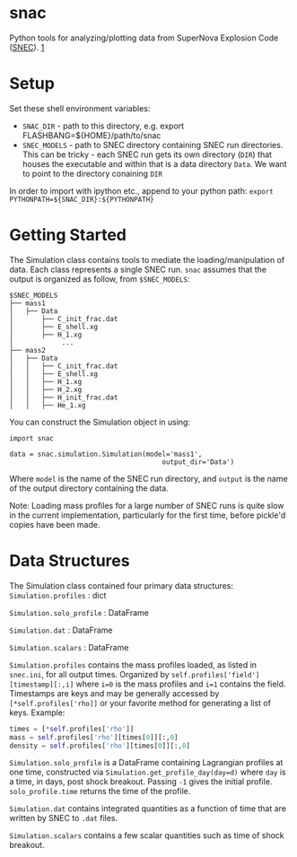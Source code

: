 # snac
Python tools for analyzing/plotting data from SuperNova Explosion Code ([SNEC](https://stellarcollapse.org/SNEC)). [1](http://adsabs.harvard.edu/abs/2015ApJ...814...63M)


# Setup

Set these shell environment variables:

* `SNAC_DIR` - path to this directory, e.g. export FLASHBANG=${HOME}/path/to/snac
* `SNEC_MODELS` - path to SNEC directory containing SNEC run directories. This can be tricky - 
each SNEC run gets its own directory (`DIR`) that houses the executable and within that is a data directory `Data`. We want to point to 
the directory conaining `DIR`

In order to import with ipython etc., append to your python path: `export PYTHONPATH=${SNAC_DIR}:${PYTHONPATH}`

# Getting Started
The Simulation class contains tools to mediate the loading/manipulation of data. Each class represents a single SNEC run.
`snac` assumes that the output is organized as follow, from `$SNEC_MODELS`:
```
$SNEC_MODELS
├── mass1
│   ├── Data
│       ├── C_init_frac.dat
│       ├── E_shell.xg
│       ├── H_1.xg
│            ...
├── mass2
│   ├── Data
│   │   ├── C_init_frac.dat
│   │   ├── E_shell.xg
│   │   ├── H_1.xg
│   │   ├── H_2.xg
│   │   ├── H_init_frac.dat
│   │   ├── He_1.xg
```

You can construct the Simulation object in using:
```
import snac

data = snac.simulation.Simulation(model='mass1', 
                                      output_dir='Data')
```
Where `model` is the name of the SNEC run directory, and `output` is the name of the output directory containing the data.

Note: Loading mass profiles for a large number of SNEC runs is quite slow in the current implementation, particularly 
for the first time, before pickle'd copies have been made.

# Data Structures

The Simulation class contained four primary data structures: 
`Simulation.profiles`     : dict

`Simulation.solo_profile` : DataFrame

`Simulation.dat`          : DataFrame

`Simulation.scalars`      : DataFrame

`Simulation.profiles` contains the mass profiles loaded, as listed in `snec.ini`, for all output times. Organized by
`self.profiles['field'][timestamp][:,i]` where `i=0` is the mass profiles and `i=1` contains the field. Timestamps 
are keys and may be generally accessed by `[*self.profiles['rho]]` or your favorite method for generating a list of keys.
Example:
```python
times = [*self.profiles['rho']]
mass = self.profiles['rho'][times[0]][:,0]
density = self.profiles['rho'][times[0]][:,0]
```

`Simulation.solo_profile` is a DataFrame containing Lagrangian profiles at one time, constructed via 
`Simulation.get_profile_day(day=d)` where `day` is a time, in days, post shock breakout. Passing `-1` gives the 
initial profile. `solo_profile.time` returns the time of the profile.

`Simulation.dat` contains integrated quantities as a function of time that are written by SNEC to `.dat` files. 

`Simulation.scalars` contains a few scalar quantities such as time of shock breakout.